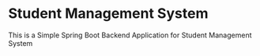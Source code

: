 # Student Management System
This is a Simple Spring Boot Backend Application for Student Management System
